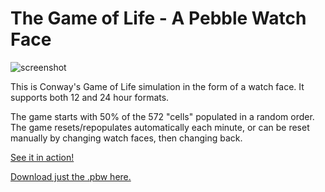 The Game of Life - A Pebble Watch Face
======================================

![screenshot](https://www.dropbox.com/s/7lkaolz93d269gw/pebble-gol.jpg)

This is Conway's Game of Life simulation in the form of a watch face. It supports both 12 and 24 hour formats. 

The game starts with 50% of the 572 "cells" populated in a random order. The game resets/repopulates automatically each minute, or can be reset manually by changing watch faces, then changing back.

[See it in action!](https://vine.co/v/bPJ3XIv621I)

[Download just the .pbw here.](http://www.mypebblefaces.com/view?fID=1414&aName=daltonclaybrook&pageTitle=The+Game+of+Life&auID=1657)